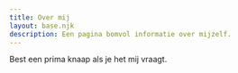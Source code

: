 ```yaml
---
title: Over mij
layout: base.njk
description: Een pagina bomvol informatie over mijzelf.
---
```


Best een prima knaap als je het mij vraagt.